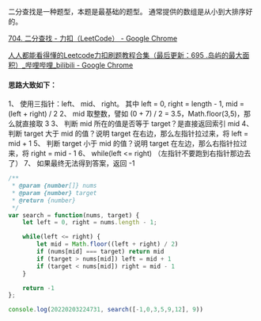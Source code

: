 
 二分查找是一种题型，本题是最基础的题型。 通常提供的数组是从小到大排序好的。

[704. 二分查找 - 力扣（LeetCode） - Google Chrome](https://leetcode-cn.com/problems/binary-search/)

[人人都能看得懂的Leetcode力扣刷题教程合集（最后更新：695 .岛屿的最大面积）_哔哩哔哩_bilibili - Google Chrome](https://www.bilibili.com/video/BV1wA411b7qZ?p=47)


#### 思路大致如下：
1、 使用三指针：left、 mid、 right。 其中 left = 0, right = length - 1, mid = (left + right) / 2
2、 mid 取整数，譬如 (0 + 7) / 2 = 3.5，Math.floor(3,5)，那么就直接取 3
3、 判断 mid 所在的值是否等于 target？是直接返回索引 mid
4、 判断 target 大于 mid 的值？说明 target 在右边，那么左指针拉过来，将 left = mid + 1
5、 判断 target 小于 mid 的值？说明 target 在左边，那么右指针拉过来，将 right = mid - 1
6、 while(left <= right)  （左指针不要跑到右指针那边去了）
7、 如果最终无法得到答案，返回 -1


```javascript
/**
 * @param {number[]} nums
 * @param {number} target
 * @return {number}
 */
var search = function(nums, target) {
    let left = 0, right = nums.length - 1;

    while(left <= right) {
        let mid = Math.floor((left + right) / 2)
        if (nums[mid] === target) return mid
        if (target > nums[mid]) left = mid + 1
        if (target < nums[mid]) right = mid - 1
    }

    return -1
};

console.log(20220203224731, search([-1,0,3,5,9,12], 9))
```